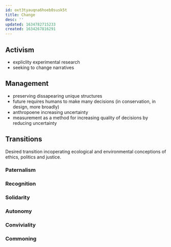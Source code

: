 ```yaml
---
id: oxt3tyauqna6hoeb0susk5t
title: Change
desc: ''
updated: 1634782715233
created: 1634267816291
---
```




## Activism 

- expliclity experimental research
- seeking to change narratives

## Management

- preserving dissapearing unique structures
- future requires humans to make many decisions (in conservation, in design, more broadly)
- anthropoene increasing uncertainty
- measurement as a method for increasing quality of decisions by reducing uncertainty

## Transitions
Desired transition incoperating ecological and environmental conceptions of ethics, politics and justice.
### Paternalism

### Recognition

### Solidarity

### Autonomy

### Conviviality

### Commoning
